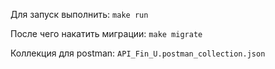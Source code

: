 Для запуск выполнить:
```make run```

После чего накатить миграции:
```make migrate```

Коллекция для postman:
```API_Fin_U.postman_collection.json```
